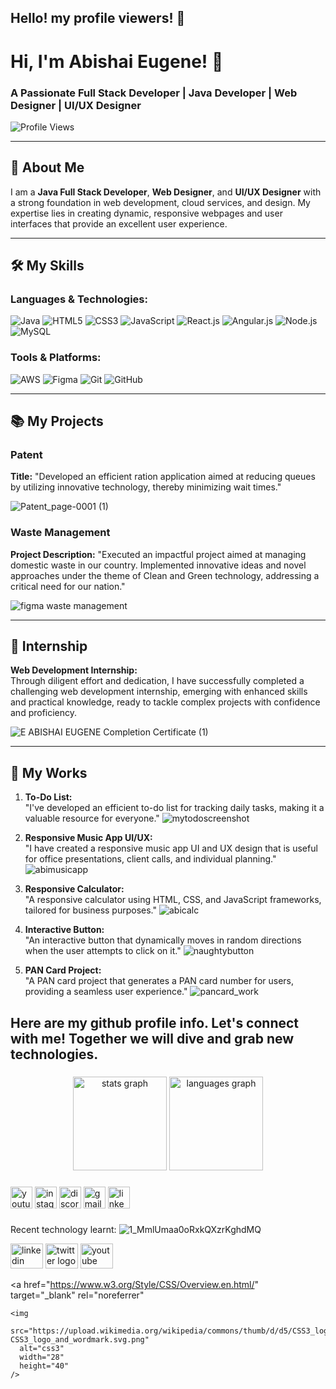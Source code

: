 
## Hello! my profile viewers! 👋
# Hi, I'm Abishai Eugene! 👋

### A Passionate Full Stack Developer | Java Developer | Web Designer | UI/UX Designer

![Profile Views](https://komarev.com/ghpvc/?username=Abishaieugene&color=brightgreen)

---

## 📝 About Me

I am a **Java Full Stack Developer**, **Web Designer**, and **UI/UX Designer** with a strong foundation in web development, cloud services, and design. My expertise lies in creating dynamic, responsive webpages and user interfaces that provide an excellent user experience.

---


## 🛠️ My Skills

### Languages & Technologies:
![Java](https://img.shields.io/badge/Java-ED8B00?style=for-the-badge&logo=java&logoColor=white)
![HTML5](https://img.shields.io/badge/HTML5-E34F26?style=for-the-badge&logo=html5&logoColor=white)
![CSS3](https://img.shields.io/badge/CSS3-1572B6?style=for-the-badge&logo=css3&logoColor=white)
![JavaScript](https://img.shields.io/badge/JavaScript-F7DF1E?style=for-the-badge&logo=javascript&logoColor=black)
![React.js](https://img.shields.io/badge/React-20232A?style=for-the-badge&logo=react&logoColor=61DAFB)
![Angular.js](https://img.shields.io/badge/Angular-DD0031?style=for-the-badge&logo=angular&logoColor=white)
![Node.js](https://img.shields.io/badge/Node.js-339933?style=for-the-badge&logo=nodedotjs&logoColor=white)
![MySQL](https://img.shields.io/badge/MySQL-4479A1?style=for-the-badge&logo=mysql&logoColor=white)

### Tools & Platforms:
![AWS](https://img.shields.io/badge/AWS-232F3E?style=for-the-badge&logo=amazon-aws&logoColor=white)
![Figma](https://img.shields.io/badge/Figma-F24E1E?style=for-the-badge&logo=figma&logoColor=white)
![Git](https://img.shields.io/badge/Git-F05032?style=for-the-badge&logo=git&logoColor=white)
![GitHub](https://img.shields.io/badge/GitHub-181717?style=for-the-badge&logo=github&logoColor=white)

---


## 📚 My Projects

### Patent
**Title:** "Developed an efficient ration application aimed at reducing queues by utilizing innovative technology, thereby minimizing wait times."

![Patent_page-0001 (1)](https://github.com/user-attachments/assets/43aae1e1-b677-47de-b89d-9cf5947268b8)

### Waste Management
**Project Description:** "Executed an impactful project aimed at managing domestic waste in our country. Implemented innovative ideas and novel approaches under the theme of Clean and Green technology, addressing a critical need for our nation."

![figma waste management](https://github.com/user-attachments/assets/bbf3bef3-07f9-4abb-872c-28cba4a51f1a)

---

## 🌟 Internship

**Web Development Internship:**  
Through diligent effort and dedication, I have successfully completed a challenging web development internship, emerging with enhanced skills and practical knowledge, ready to tackle complex projects with confidence and proficiency.

![E ABISHAI EUGENE  Completion   Certificate  (1)](https://github.com/user-attachments/assets/560a23f2-79e1-4bc0-b942-35c5843d5475)

---

## 💼 My Works

1. **To-Do List:**  
   "I've developed an efficient to-do list for tracking daily tasks, making it a valuable resource for everyone."
   ![mytodoscreenshot](https://github.com/user-attachments/assets/05e03c7b-efc0-4eb9-a842-0dd9519ae451)

2. **Responsive Music App UI/UX:**  
   "I have created a responsive music app UI and UX design that is useful for office presentations, client calls, and individual planning."
   ![abimusicapp](https://github.com/user-attachments/assets/904a2bd3-e369-4e8b-84c1-9998abe1448f)

3. **Responsive Calculator:**  
   "A responsive calculator using HTML, CSS, and JavaScript frameworks, tailored for business purposes."
   ![abicalc](https://github.com/user-attachments/assets/7af54832-af29-4e60-ac68-6c0b2d18152a)

4. **Interactive Button:**  
   "An interactive button that dynamically moves in random directions when the user attempts to click on it."
   ![naughtybutton](https://github.com/user-attachments/assets/18c1f3a1-d4cb-455f-90d2-56d5fedd8e19)

5. **PAN Card Project:**  
   "A PAN card project that generates a PAN card number for users, providing a seamless user experience."
   ![pancard_work](https://github.com/user-attachments/assets/12215dd1-a90b-488e-ae1a-f6fa8041b1cb)
<h2 align="left">Here are my github profile info.
Let's connect with me!
Together we will dive and grab new technologies. </h2>

###

<div align="center">
  <img src="https://github-readme-stats.vercel.app/api?username=Abishaieugene&hide_title=false&hide_rank=false&show_icons=true&include_all_commits=true&count_private=true&disable_animations=false&theme=dracula&locale=en&hide_border=false" height="150" alt="stats graph"  />
  <img src="https://github-readme-stats.vercel.app/api/top-langs?username=Abishaieugene&locale=en&hide_title=false&layout=compact&card_width=320&langs_count=5&theme=dracula&hide_border=false" height="150" alt="languages graph"  />
</div>

###

###

<div align="left">
  <img src="https://img.shields.io/static/v1?message=Youtube&logo=youtube&label=&color=FF0000&logoColor=white&labelColor=&style=for-the-badge" height="35" alt="youtube logo"  />
  <img src="https://img.shields.io/static/v1?message=Instagram&logo=instagram&label=&color=E4405F&logoColor=white&labelColor=&style=for-the-badge" height="35" alt="instagram logo"  />
  <img src="https://img.shields.io/static/v1?message=Discord&logo=discord&label=&color=7289DA&logoColor=white&labelColor=&style=for-the-badge" height="35" alt="discord logo"  />
  <img src="https://img.shields.io/static/v1?message=Gmail&logo=gmail&label=&color=D14836&logoColor=white&labelColor=&style=for-the-badge" height="35" alt="gmail logo"  />
  <img src="https://img.shields.io/static/v1?message=LinkedIn&logo=linkedin&label=&color=0077B5&logoColor=white&labelColor=&style=for-the-badge" height="35" alt="linkedin logo"  />
</div>

###

###

###

###

Recent technology learnt:
![1_MmlUmaa0oRxkQXzrKghdMQ](https://github.com/user-attachments/assets/9aba782a-1fcf-4ca5-b740-225a074b1f36)

<div align="left">
  <img src="https://raw.githubusercontent.com/maurodesouza/profile-readme-generator/master/src/assets/icons/social/linkedin/default.svg" width="52" height="40" alt="linkedin logo"  />
  <img src="https://raw.githubusercontent.com/maurodesouza/profile-readme-generator/master/src/assets/icons/social/twitter/default.svg" width="52" height="40" alt="twitter logo"  />
  <img src="https://raw.githubusercontent.com/maurodesouza/profile-readme-generator/master/src/assets/icons/social/youtube/default.svg" width="52" height="40" alt="youtube logo"  />
</div>



 <a
    href="https://www.w3.org/Style/CSS/Overview.en.html/"
    target="_blank"
    rel="noreferrer"
  >
    <img
      src="https://upload.wikimedia.org/wikipedia/commons/thumb/d/d5/CSS3_logo_and_wordmark.svg/1200px-CSS3_logo_and_wordmark.svg.png"
      alt="css3"
      width="28"
      height="40"
    />
  </a>

